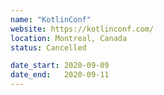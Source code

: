 ```yaml
---
name: "KotlinConf"
website: https://kotlinconf.com/
location: Montreal, Canada
status: Cancelled

date_start: 2020-09-09
date_end:   2020-09-11
---
```

